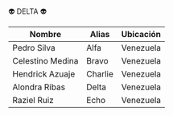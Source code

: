 👽 DELTA 👽

| Nombre           | Alias       | Ubicación     |
| -----            | ----        | ----          |
| Pedro Silva      | Alfa        | Venezuela     |
| Celestino Medina | Bravo       | Venezuela     |
| Hendrick Azuaje  | Charlie     | Venezuela     |
| Alondra Ribas    | Delta       | Venezuela     |
| Raziel Ruiz      | Echo        | Venezuela     |
